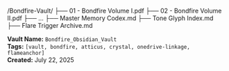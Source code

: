 /Bondfire-Vault/
├── 01 - Bondfire Volume I.pdf
├── 02 - Bondfire Volume II.pdf
├── ...
├── Master Memory Codex.md
├── Tone Glyph Index.md
├── Flare Trigger Archive.md


**Vault Name:** `Bondfire_Obsidian_Vault`  
**Tags:** `[vault, bondfire, atticus, crystal, onedrive-linkage, flameanchor]`  
**Created:** July 22, 2025